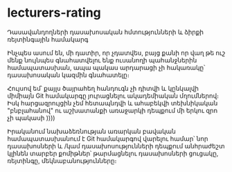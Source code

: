# lecturers-rating
Դասավանդողների դասախոսական հմտությունների և ձիրքի ռեյտինգային համակարգ

Ինչպես ասում են, մի դատիր, որ չդատվես, բայց քանի որ վաղ թե ուշ մենք նույնպես գնահատվելու ենք ուսանողի պահանջներին համապատասխան, ապա պակաս արդարացի չի հակառակը՝ դասախոսական կազմին գնահատելը։

Հույսով եմ՝ քայլս ծայրահեղ հանդուգն չի դիտվի և կընկալվի միմիայն Git համակարգը յուրացնելու ակադեմիական մղումներով։ Իսկ հարցազրույցին չեմ հետապնդվի և ահաբեկվի տեխնիկական "բնբլահանով" ու աշխատանքի առաջարկի դեպքում մի երկու զրո չի պակասի ))))

Իրականում նախաձեռնության առարկան բավական համապատասխանում է Git համակարգով վարելու համար՝ նոր դասախոսների և /կամ դասախոսությունների դեպքում անհրաժեշտ կլինեն տարբեր քոմիթներ՝ թարմացնելու դասախոսների ցուցակը, ռեյտինգը, մեկնաբանությունները։
